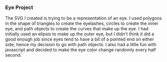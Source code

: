 ### Eye Project
The SVG I created is trying to be a representation of an eye. I used polygons in the shape of triangles to create the eyelashes, circles to create the inner eye, and path objects to create the curves that make up the eye. I had initially used an elipsis to make up the outer eye, but I didn't think it did a good enough job since eyes tend to have a bit of a pointed end on either side, hence my decision to go with path objects. I also had a little fun with javascript and decided to make the eye color change randomly every half second.
